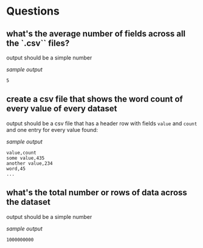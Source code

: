 
# Questions

## what's the average number of fields across all the `.csv`` files?

output should be a simple number

_sample output_

```
5
```

## create a csv file that shows the word count of every value of every dataset

output should be a csv file that has a header row with fields `value` and
`count` and one entry for every value found:

_sample output_

```
value,count
some value,435
another value,234
word,45
...
```

## what's the total number or rows of data across the dataset

output should be a simple number

_sample output_

```
1000000000
```
